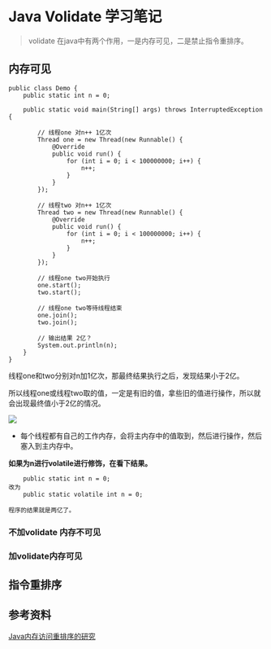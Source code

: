 # Java Volidate 学习笔记

> volidate 在java中有两个作用，一是内存可见，二是禁止指令重排序。

## 内存可见
```
public class Demo {
    public static int n = 0;

    public static void main(String[] args) throws InterruptedException {

        // 线程one 对n++ 1亿次
        Thread one = new Thread(new Runnable() {
            @Override
            public void run() {
                for (int i = 0; i < 100000000; i++) {
                    n++;
                }
            }
        });

        // 线程two 对n++ 1亿次
        Thread two = new Thread(new Runnable() {
            @Override
            public void run() {
                for (int i = 0; i < 100000000; i++) {
                    n++;
                }
            }
        });

        // 线程one two开始执行
        one.start();
        two.start();

        // 线程one two等待线程结束
        one.join();
        two.join();

        // 输出结果 2亿？
        System.out.println(n);
    }
}
```

线程one和two分别对n加1亿次，那最终结果执行之后，发现结果小于2亿。

所以线程one或线程two取的值，一定是有旧的值，拿些旧的值进行操作，所以就会出现最终值小于2亿的情况。

![](java-volatile-memory-visible.jpg)

- 每个线程都有自己的工作内存，会将主内存中的值取到，然后进行操作，然后塞入到主内存中。

**如果为n进行volatile进行修饰，在看下结果。**

```
    public static int n = 0;
改为
    public static volatile int n = 0;

程序的结果就是两亿了。
```





### 不加volidate 内存不可见

### 加volidate内存可见

## 指令重排序


## 参考资料
[Java内存访问重排序的研究](https://tech.meituan.com/2014/09/23/java-memory-reordering.html)
